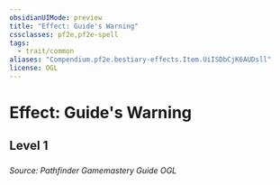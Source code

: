 ```yaml
---
obsidianUIMode: preview
title: "Effect: Guide's Warning"
cssclasses: pf2e,pf2e-spell
tags:
  - trait/common
aliases: "Compendium.pf2e.bestiary-effects.Item.UiISDbCjK6AUDsll"
license: OGL
---
```

# Effect: Guide's Warning
## Level 1
### 








*Source: Pathfinder Gamemastery Guide*
*OGL*
